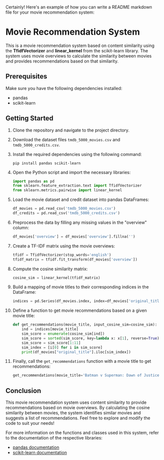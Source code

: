 Certainly! Here's an example of how you can write a README markdown file for your movie recommendation system:

# Movie Recommendation System

This is a movie recommendation system based on content similarity using the **TfidfVectorizer** and **linear_kernel** from the scikit-learn library. The system uses movie overviews to calculate the similarity between movies and provides recommendations based on that similarity.

## Prerequisites

Make sure you have the following dependencies installed:

- pandas
- scikit-learn

## Getting Started

1. Clone the repository and navigate to the project directory.
2. Download the dataset files `tmdb_5000_movies.csv` and `tmdb_5000_credits.csv`.
3. Install the required dependencies using the following command:

   ```
   pip install pandas scikit-learn
   ```

4. Open the Python script and import the necessary libraries:

   ```python
   import pandas as pd
   from sklearn.feature_extraction.text import TfidfVectorizer
   from sklearn.metrics.pairwise import linear_kernel
   ```

5. Load the movie dataset and credit dataset into pandas DataFrames:

   ```python
   df_movies = pd.read_csv('tmdb_5000_movies.csv')
   df_credits = pd.read_csv('tmdb_5000_credits.csv')
   ```

6. Preprocess the data by filling any missing values in the "overview" column:

   ```python
   df_movies['overview'] = df_movies['overview'].fillna('')
   ```

7. Create a TF-IDF matrix using the movie overviews:

   ```python
   tfidf = TfidfVectorizer(stop_words='english')
   tfidf_matrix = tfidf.fit_transform(df_movies['overview'])
   ```

8. Compute the cosine similarity matrix:

   ```python
   cosine_sim = linear_kernel(tfidf_matrix)
   ```

9. Build a mapping of movie titles to their corresponding indices in the DataFrame:

   ```python
   indices = pd.Series(df_movies.index, index=df_movies['original_title']).drop_duplicates()
   ```

10. Define a function to get movie recommendations based on a given movie title:

    ```python
    def get_recommendations(movie_title, input_cosine_sim=cosine_sim):
        ind = indices[movie_title]
        sim_score = enumerate(cosine_sim[ind])
        sim_score = sorted(sim_score, key=lambda x: x[1], reverse=True)
        sim_score = sim_score[1:11]
        sim_index = [i[0] for i in sim_score]
        print(df_movies["original_title"].iloc[sim_index])
    ```

11. Finally, call the `get_recommendations` function with a movie title to get recommendations:

    ```python
    get_recommendations(movie_title='Batman v Superman: Dawn of Justice')
    ```

## Conclusion

This movie recommendation system uses content similarity to provide recommendations based on movie overviews. By calculating the cosine similarity between movies, the system identifies similar movies and suggests a list of recommendations. Feel free to explore and modify the code to suit your needs!

For more information on the functions and classes used in this system, refer to the documentation of the respective libraries:

- [pandas documentation](https://pandas.pydata.org/docs/)
- [scikit-learn documentation](https://scikit-learn.org/stable/documentation.html)

